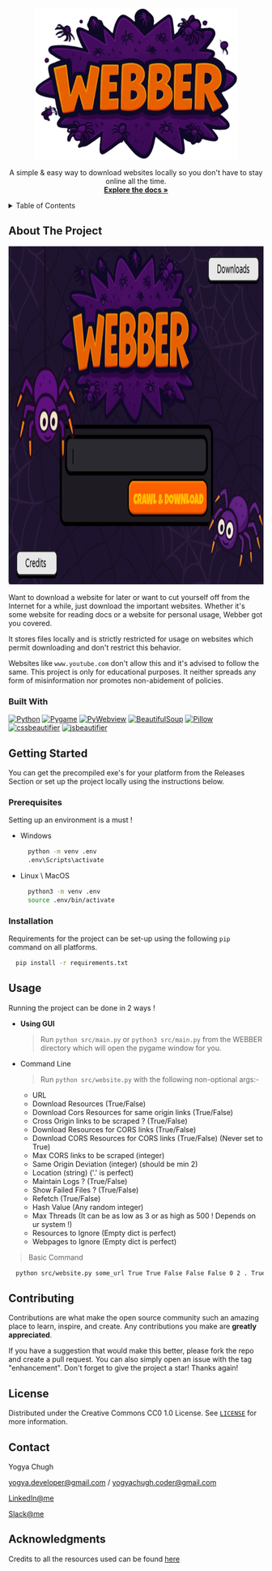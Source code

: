 <!-- PROJECT LOGO -->
<div align="center">
  <a href="https://github.com/YogyaChugh/Webber">
    <img src="assets/main_logo_webber.png" alt="Logo" width="400" height="300">
  </a>


  <p align="center">
    A simple & easy way to download websites locally so you don't have to stay online all the time.
    <br />
    <a href="https://github.com/YogyaChugh/Webber"><strong>Explore the docs »</strong></a>
    <br />
  </p>
</div>



<!-- TABLE OF CONTENTS -->
<details>
  <summary>Table of Contents</summary>
  <ol>
    <li>
      <a href="#about-the-project">About The Project</a>
      <ul>
        <li><a href="#built-with">Built With</a></li>
      </ul>
    </li>
    <li>
      <a href="#getting-started">Getting Started</a>
      <ul>
        <li><a href="#prerequisites">Prerequisites</a></li>
        <li><a href="#installation">Installation</a></li>
      </ul>
    </li>
    <li><a href="#usage">Usage</a></li>
    <li><a href="#roadmap">Roadmap</a></li>
    <li><a href="#contributing">Contributing</a></li>
    <li><a href="#license">License</a></li>
    <li><a href="#contact">Contact</a></li>
    <li><a href="#acknowledgments">Acknowledgments</a></li>
  </ol>
</details>



<!-- ABOUT THE PROJECT -->
## About The Project

<img src="assets/ss.png" alt="Logo" width="1000" height="667">

Want to download a website for later or want to cut yourself off from the Internet for a while, just download the important websites. Whether it's some website for reading docs or a website for personal usage, Webber got you covered.

It stores files locally and is strictly restricted for usage on websites which permit downloading and don't restrict this behavior.

Websites like `www.youtube.com` don't allow this and it's advised to follow the same. This project is only for educational purposes. It neither spreads any form of misinformation nor promotes non-abidement of policies.



### Built With

[![Python](https://img.shields.io/badge/-Python-3776AB?style=flat&logo=python&logoColor=white)](https://www.python.org/)
[![Pygame](https://img.shields.io/badge/-Pygame-333?style=flat&logo=pygame&logoColor=white)](https://www.pygame.org/)
[![PyWebview](https://img.shields.io/badge/-PyWebview-0e2233?style=flat&logo=python&logoColor=white)](https://pywebview.flowrl.com/)
[![BeautifulSoup](https://img.shields.io/badge/-BeautifulSoup-3b1f2b?style=flat&logo=python&logoColor=white)](https://www.crummy.com/software/BeautifulSoup/)
[![Pillow](https://img.shields.io/badge/-Pillow-3c2c41?style=flat&logo=python&logoColor=white)](https://python-pillow.org/)
[![cssbeautifier](https://img.shields.io/badge/-cssbeautifier-264de4?style=flat&logo=css3&logoColor=white)](https://pypi.org/project/cssbeautifier/)
[![jsbeautifier](https://img.shields.io/badge/-jsbeautifier-F7DF1E?style=flat&logo=javascript&logoColor=black)](https://pypi.org/project/jsbeautifier/)



<!-- GETTING STARTED -->
## Getting Started

You can get the precompiled exe's for your platform from the Releases Section or set up the project locally using the instructions below.

### Prerequisites

Setting up an environment is a must !

* Windows
    ```bash
      python -m venv .env
      .env\Scripts\activate
    ```
* Linux \ MacOS
    ```bash
      python3 -m venv .env
      source .env/bin/activate
    ```

### Installation

Requirements for the project can be set-up using the following `pip` command on all platforms.
```bash
  pip install -r requirements.txt
```


## Usage

Running the project can be done in 2 ways !
* **Using GUI**
  > Run `python src/main.py` or `python3 src/main.py` from the WEBBER directory which will open the pygame window for you.

* Command Line
  > Run `python src/website.py` with the following non-optional args:-
  - URL
  - Download Resources (True/False)
  - Download Cors Resources for same origin links (True/False)
  - Cross Origin links to be scraped ? (True/False)
  - Download Resources for CORS links (True/False)
  - Download CORS Resources for CORS links (True/False) (Never set to True)
  - Max CORS links to be scraped (integer)
  - Same Origin Deviation (integer) (should be min 2)
  - Location (string) ('.' is perfect)
  - Maintain Logs ? (True/False)
  - Show Failed Files ? (True/False)
  - Refetch (True/False)
  - Hash Value (Any random integer)
  - Max Threads (It can be as low as 3 or as high as 500 ! Depends on ur system !)
  - Resources to Ignore (Empty dict is perfect)
  - Webpages to Ignore (Empty dict is perfect)

> Basic Command
```bash
  python src/website.py some_url True True False False False 0 2 . True True True 12344 50 {} {}
```


<!-- CONTRIBUTING -->
## Contributing

Contributions are what make the open source community such an amazing place to learn, inspire, and create. Any contributions you make are **greatly appreciated**.

If you have a suggestion that would make this better, please fork the repo and create a pull request. You can also simply open an issue with the tag "enhancement".
Don't forget to give the project a star! Thanks again!



<!-- LICENSE -->
## License

Distributed under the Creative Commons CC0 1.0 License. See <a href="https://github.com/YogyaChugh/Webber/blob/master/LICENSE">`LICENSE`</a> for more information.



<!-- CONTACT -->
## Contact

Yogya Chugh

yogya.developer@gmail.com / yogyachugh.coder@gmail.com

[LinkedIn@me](https://www.linkedin.com/in/yogya-chugh-464a45304/)

[Slack@me]('https://hackclub.slack.com/team/U09218J0E94')



<!-- ACKNOWLEDGMENTS -->
## Acknowledgments

Credits to all the resources used can be found <a href="https://webber-credits.onrender.com">here</a>

